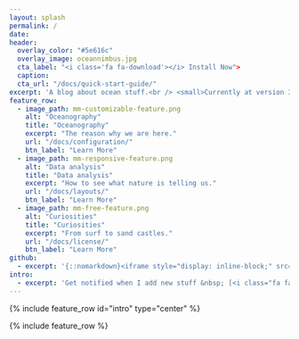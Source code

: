 ```yaml
---
layout: splash
permalink: /
date:
header:
  overlay_color: "#5e616c"
  overlay_image: oceannimbus.jpg
  cta_label: "<i class='fa fa-download'></i> Install Now"> 
  caption:
  cta_url: "/docs/quick-start-guide/" 
excerpt: 'A blog about ocean stuff.<br /> <small>Currently at version 3.1.7</small><br /><br /> <!---{::nomarkdown}<iframe style="display: inline-block;" src="https://ghbtns.com/github-btn.html?user=mmistakes&repo=minimal-mistakes&type=star&count=true&size=large" frameborder="0" scrolling="0" width="160px" height="30px"></iframe> <iframe style="display: inline-block;" src="https://ghbtns.com/github-btn.html?user=mmistakes&repo=minimal-mistakes&type=fork&count=true&size=large" frameborder="0" scrolling="0" width="158px" height="30px"></iframe>{:/nomarkdown}' -->
feature_row:
  - image_path: mm-customizable-feature.png
    alt: "Oceanography"
    title: "Oceanography"
    excerpt: "The reason why we are here."
    url: "/docs/configuration/"
    btn_label: "Learn More"
  - image_path: mm-responsive-feature.png
    alt: "Data analysis"
    title: "Data analysis"
    excerpt: "How to see what nature is telling us."
    url: "/docs/layouts/"
    btn_label: "Learn More"
  - image_path: mm-free-feature.png
    alt: "Curiosities"
    title: "Curiosities"
    excerpt: "From surf to sand castles."
    url: "/docs/license/"
    btn_label: "Learn More"
github:
  - excerpt: '{::nomarkdown}<iframe style="display: inline-block;" src="https://ghbtns.com/github-btn.html?user=mmistakes&repo=minimal-mistakes&type=star&count=true&size=large" frameborder="0" scrolling="0" width="160px" height="30px"></iframe> <iframe style="display: inline-block;" src="https://ghbtns.com/github-btn.html?user=mmistakes&repo=minimal-mistakes&type=fork&count=true&size=large" frameborder="0" scrolling="0" width="158px" height="30px"></iframe>{:/nomarkdown}'
intro:
  - excerpt: 'Get notified when I add new stuff &nbsp; [<i class="fa fa-twitter"></i> @mmistakes](https://twitter.com/mmistakes){: .btn .btn--twitter}'
---
```


{% include feature_row id="intro" type="center" %}

{% include feature_row %}
